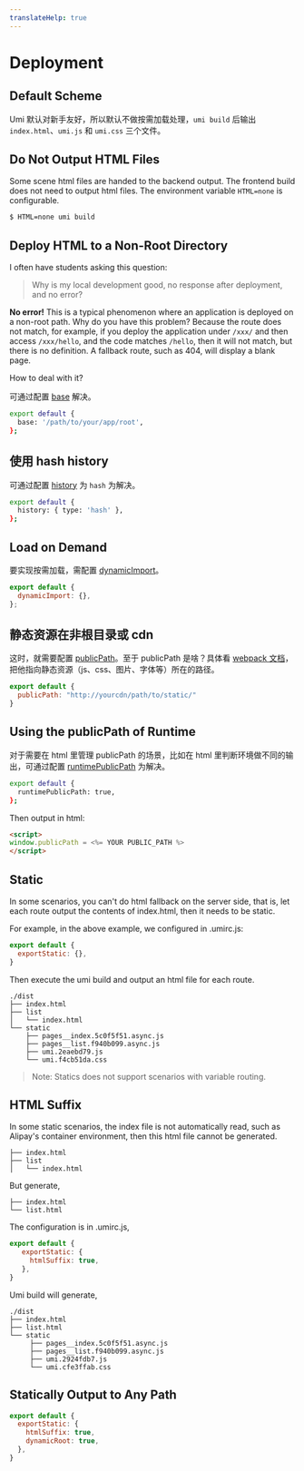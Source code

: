 ```yaml
---
translateHelp: true
---
```


# Deployment


## Default Scheme

Umi 默认对新手友好，所以默认不做按需加载处理，`umi build` 后输出 `index.html`、`umi.js` 和 `umi.css` 三个文件。

## Do Not Output HTML Files

Some scene html files are handed to the backend output. The frontend build does not need to output html files. The environment variable `HTML=none` is configurable.

```bash
$ HTML=none umi build
```

## Deploy HTML to a Non-Root Directory

I often have students asking this question:

> Why is my local development good, no response after deployment, and no error?

**No error!** This is a typical phenomenon where an application is deployed on a non-root path. Why do you have this problem? Because the route does not match, for example, if you deploy the application under `/xxx/` and then access `/xxx/hello`, and the code matches `/hello`, then it will not match, but there is no definition. A fallback route, such as 404, will display a blank page.

How to deal with it?

可通过配置 [base](../config#base) 解决。 

```bash
export default {
  base: '/path/to/your/app/root',
};
```

## 使用 hash history

可通过配置 [history](../config#history) 为 `hash` 为解决。 

```bash
export default {
  history: { type: 'hash' },
};
```

## Load on Demand

要实现按需加载，需配置 [dynamicImport](../config#dynamicimport)。

```js
export default {
  dynamicImport: {},
};
```

## 静态资源在非根目录或 cdn

这时，就需要配置 [publicPath](../config#publicpath)。至于 publicPath 是啥？具体看 [webpack 文档](https://webpack.js.org/configuration/output/#output-publicpath)，把他指向静态资源（js、css、图片、字体等）所在的路径。

```js
export default {
  publicPath: "http://yourcdn/path/to/static/"
}
```

## Using the publicPath of Runtime

对于需要在 html 里管理 publicPath 的场景，比如在 html 里判断环境做不同的输出，可通过配置 [runtimePublicPath](/zh/config/#runtimepublicpath) 为解决。 

```bash
export default {
  runtimePublicPath: true,
};
```

Then output in html:

```html
<script>
window.publicPath = <%= YOUR PUBLIC_PATH %>
</script>
```

## Static

In some scenarios, you can't do html fallback on the server side, that is, let each route output the contents of index.html, then it needs to be static.

For example, in the above example, we configured in .umirc.js:

```js
export default {
  exportStatic: {},
}
```

Then execute the umi build and output an html file for each route.

```
./dist
├── index.html
├── list
│   └── index.html
└── static
    ├── pages__index.5c0f5f51.async.js
    ├── pages__list.f940b099.async.js
    ├── umi.2eaebd79.js
    └── umi.f4cb51da.css
```

> Note: Statics does not support scenarios with variable routing.

## HTML Suffix

In some static scenarios, the index file is not automatically read, such as Alipay's container environment, then this html file cannot be generated.

```
├── index.html
├── list
│   └── index.html
```

But generate,

```
├── index.html
└── list.html
```

The configuration is in .umirc.js,

```js
export default {
   exportStatic: {
     htmlSuffix: true,
   },
}
```

Umi build will generate,

```
./dist
├── index.html
├── list.html
└── static
     ├── pages__index.5c0f5f51.async.js
     ├── pages__list.f940b099.async.js
     ├── umi.2924fdb7.js
     └── umi.cfe3ffab.css
```

## Statically Output to Any Path

```js
export default {
  exportStatic: {
    htmlSuffix: true,
    dynamicRoot: true,
  },
}
```
